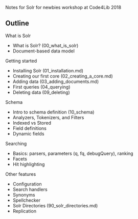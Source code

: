 Notes for Solr for newbies workshop at Code4Lib 2018

## Outline

What is Solr
* What is Solr? (00_what_is_solr)
* Document-based data model

Getting started
* Installing Solr (01_installation.md)
* Creating our first core (02_creating_a_core.md)
* Adding data (03_adding_documents.md)
* First queries (04_querying)
* Deleting data (09_deleting)

Schema
* Intro to schema definition (10_schema)
* Analyzers, Tokenizers, and Filters
* Indexed vs Stored
* Field definitions
* Dynamic fields

Searching
* Basics: parsers, parameters (q, fq, debugQuery), ranking
* Facets
* Hit highlighting

Other features
* Configuration
* Search handlers
* Synonyms
* Spellchecker
* Solr Directories (90_solr_directories.md)
* Replication
